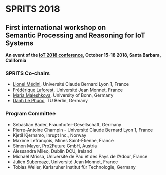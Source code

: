 # SPRITS 2018

## First international workshop on <br>Semantic Processing and Reasoning for IoT Systems

**An event of the [IoT 2018 conference](http://iot-conference.org/iot2018), October 15-18 2018, Santa Barbara, California**

### SPRITS Co-chairs

  - [Lionel Médini](https://perso.liris.cnrs.fr/lionel.medini/), Université Claude Bernard Lyon 1, France 
  - [Frédérique Laforest](http://satin-ppl.telecom-st-etienne.fr/flaforest/), Université Jean Monnet, France 
  - [Maria Maleshkova](http://sda.cs.uni-bonn.de/people/dr-maria-maleshkova/), University of Bonn, Germany 
  - [Danh Le Phuoc](http://danhlephuoc.info), TU Berlin, Germany 


### Program Committee

  - Sebastian Bader, Fraunhofer-Gesellschaft, Germany
  - Pierre-Antoine Champin - Université Claude Bernard Lyon 1, France
  - Kjetil Kjernsmo, Inrupt Inc., Norway
  - Maxime Lefrançois, Mines Saint-Étienne, France
  - Simon Mayer,  Pro2Future GmbH, Austria
  - Alessandra Mileo, Dublin DCU, Ireland
  - Michaël Mrissa, Université de Pau et des Pays de l’Adour, France
  - Julien Subercaze, Université Jean Monnet, France
  - Tobias Weller, Karlsruher Institut für Technologie, Germany


